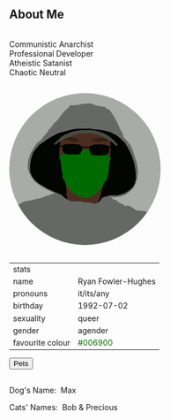 <section><div class="encase">
	<h2 id="about">About Me</h2>
	<hr style="height:1px; visibility:hidden;" />
	<p>Communistic Anarchist<br>Professional Developer<br>Atheistic Satanist<br>Chaotic Neutral</p>
	<hr style="height:1px; visibility:hidden;" />
	<img style="border-radius: 50%;" src="/assets/img/me.gif" alt="Rev. Ryan" onmouseover="this.src='/assets/img/me.jpg';" onmouseout="this.src='/assets/img/me.gif';" height="275" width="275" />
	<hr style="height:1px; visibility:hidden;" />
	<noscript>
		<style type="text/css">
			.jsstuff {display:none;}
		</style>
		<table cellspacing="3" cellpadding="3">
			<tbody>
				<tr><td colspan="2">stats</td></tr>
				<tr><td>name</td><td>Ryan Fowler-Hughes</td></tr>
				<tr><td>pronouns</td><td>it/its/any</td></tr>
				<tr><td>birthday</td><td>1992-07-02</td></tr>
				<tr><td>sexuality</td><td>queer</td></tr>
				<tr><td>gender</td><td>agender</td></tr>
				<tr><td>favourite colour</td><td><span style="color:#006900;">#006900</span></td></tr>
			</tbody>
		</table>
	</noscript>
	<div class="jsstuff">
	<button class="collapsible" id="stat" data-parent="stat" data-child="stat-child">Statistics</button>
		<div id="stat-child" class="innertext" data-parent="stat">
			<p>Name:&nbsp; Ryan Fowler-Hughes</p>
			<p>Pronouns:&nbsp; it/its/any</p>
			<p>Address:&nbsp; <a href="https://www.google.com/maps/place/293+Babbs+Mountain+Rd,+Winchester,+VA+22603/@39.2744651,-78.1799907,17z/data=!3m1!4b1!4m5!3m4!1s0x89b5f115682b0d49:0xa79fd3617adf6fc!8m2!3d39.274461!4d-78.177802" target="_blank">293 Babbs Mountain Rd. Winchester, Virginia 22603</a></p>
			<p>Favourite Colour:&nbsp; <span style="color:#006900;">Green</span></p>
			<p>Birthday:&nbsp; July 2, 1992</p>
			<p>Height:&nbsp; 178 cm (approx. 5ft 10in)</p>
			<p>Weight:&nbsp; 61.2 kg (approx. 135 lb)</p>
			<p>Sexuality:&nbsp; queer</p>
			<p>Gender:&nbsp; agender</p>
			<p>IPD:&nbsp; 7.5cm (approx. 3in)</p>
			<p>Shoe Size:&nbsp; 8, EUR 40.5, MEX 26</p>
			<!--<p>Penis Size:&nbsp;&nbsp;8.5in (approx. 21.5 cm)</p>-->
		</div>
	<button class="collapsible" id="bdsmtest" data-parent="bdsmtest" data-child="bdsmtest-child">BDSM Test Results</button>
		<div id="bdsmtest-child" class="innertext center" data-parent="bdsmtest">
			<hr style="height:1px; visibility:hidden;">
			<h3>Results from <a href="https://bdsmtest.org" target="_blank">bdsmtest.org</a></h3>
			<p>100% Brat tamer</p>
			<p>100% Rigger</p>
			<p>100% Non-monogamist</p>
			<p>98% Brat</p>
			<p>94% Experimentalist</p>
			<p>92% Dominant</p>
			<p>91% Voyeur</p>
			<p>89% Sadist</p>
			<p>86% Daddy/Mommy</p>
			<p>81% Degrader</p>
			<p>79% Master/Mistress</p>
			<p>72% Exhibitionist</p>
			<p>68% Slave</p>
			<p>63% Rope bunny</p>
			<p>59% Submissive</p>
			<p>59% Switch</p>
			<p>57% Owner</p>
			<p>55% Vanilla</p>
			<p>52% Degradee</p>
			<p>48% Pet</p>
			<p>48% Primal (Hunter)</p>
			<p>34% Primal (Prey)</p>
			<p>33% Masochist</p>
			<p>32% Boy/Girl</p>
			<p>24% Ageplayer</p>
		</div>
	</div><!-- this closes jsstuff -->
	<button class="fakecollapsible" id="pet" data-parent="pet" data-child="pet-child">Pets</button>
		<div id="pet-child" class="fakeinnertext" data-parent="pet">
			<hr style="visibility:hidden;"/>
			<p>Dog's Name:&nbsp; Max</p>
			<p>Cats' Names:&nbsp; Bob & Precious</p>
		</div>
	<script src="/assets/js/collapsible.js"></script>
</div></section>
